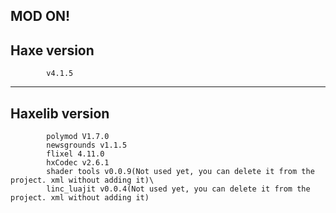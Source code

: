 MOD ON!
------------------------------------
 Haxe version 
 ----------------------------------
            v4.1.5
-----------------------------------
 Haxelib version
 -----------------------------------
            polymod V1.7.0
            newsgrounds v1.1.5
            flixel 4.11.0
            hxCodec v2.6.1
            shader tools v0.0.9(Not used yet, you can delete it from the project. xml without adding it)\
	        linc_luajit v0.0.4(Not used yet, you can delete it from the project. xml without adding it)
